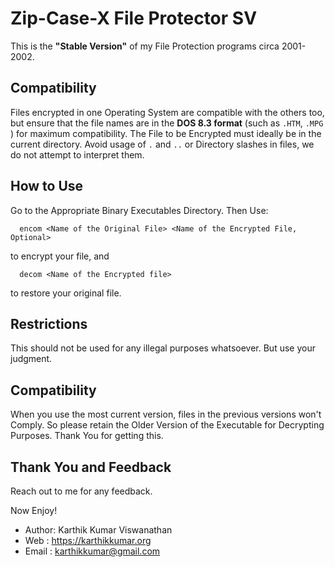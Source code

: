 Zip-Case-X File Protector SV
============================

This is the **"Stable Version"** of my File Protection programs
circa 2001-2002.

## Compatibility

Files encrypted in one Operating System are compatible with the others
too, but ensure that the file names are in the **DOS 8.3 format**
(such as `.HTM`, `.MPG` ) for maximum compatibility. The File to be
Encrypted must ideally be in the current directory. Avoid usage of `.`
and `..` or Directory slashes in files, we do not attempt
to interpret them.

## How to Use

Go to the Appropriate Binary Executables Directory. Then Use:

      encom <Name of the Original File> <Name of the Encrypted File, Optional>

to encrypt your file, and

      decom <Name of the Encrypted file>

to restore your original file.

## Restrictions

This should not be used for any illegal purposes whatsoever.
But use your judgment.

## Compatibility

When you use the most current version, files in the previous
versions won't Comply. So please retain the Older Version of
the Executable for Decrypting Purposes. Thank You for getting
this.

## Thank You and Feedback

Reach out to me for any feedback.

Now Enjoy!

* Author: Karthik Kumar Viswanathan
* Web   : https://karthikkumar.org
* Email : karthikkumar@gmail.com
